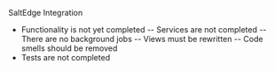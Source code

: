 SaltEdge Integration

- Functionality is not yet completed
-- Services are not completed
-- There are no background jobs
-- Views must be rewritten
-- Code smells should be removed
- Tests are not completed
